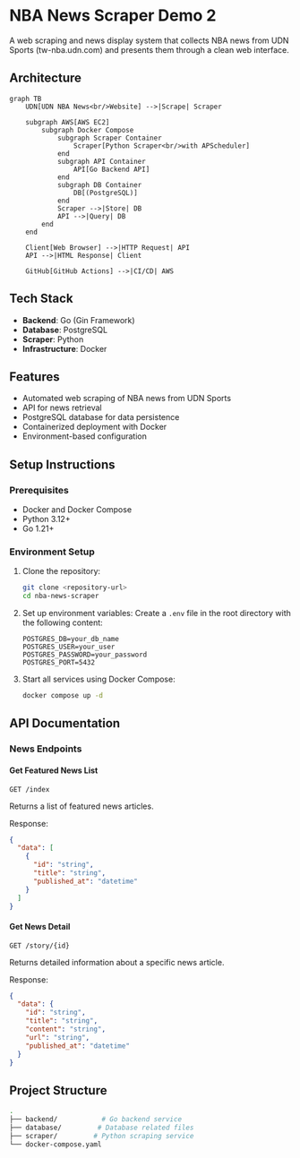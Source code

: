 # NBA News Scraper Demo 2

A web scraping and news display system that collects NBA news from UDN Sports (tw-nba.udn.com) and presents them through a clean web interface.

## Architecture

```mermaid
graph TB
    UDN[UDN NBA News<br/>Website] -->|Scrape| Scraper
    
    subgraph AWS[AWS EC2]
        subgraph Docker Compose
            subgraph Scraper Container
                Scraper[Python Scraper<br/>with APScheduler]
            end
            subgraph API Container
                API[Go Backend API]
            end
            subgraph DB Container
                DB[(PostgreSQL)]
            end
            Scraper -->|Store| DB
            API -->|Query| DB
        end
    end

    Client[Web Browser] -->|HTTP Request| API
    API -->|HTML Response| Client

    GitHub[GitHub Actions] -->|CI/CD| AWS
```


## Tech Stack

- **Backend**: Go (Gin Framework)
- **Database**: PostgreSQL
- **Scraper**: Python
- **Infrastructure**: Docker

## Features

- Automated web scraping of NBA news from UDN Sports
- API for news retrieval
- PostgreSQL database for data persistence
- Containerized deployment with Docker
- Environment-based configuration

## Setup Instructions

### Prerequisites

- Docker and Docker Compose
- Python 3.12+
- Go 1.21+

### Environment Setup

1. Clone the repository:

    ```bash
    git clone <repository-url>
    cd nba-news-scraper
    ```

2. Set up environment variables:
    Create a `.env` file in the root directory with the following content:

    ```env
    POSTGRES_DB=your_db_name
    POSTGRES_USER=your_user
    POSTGRES_PASSWORD=your_password
    POSTGRES_PORT=5432
    ```

3. Start all services using Docker Compose:

    ```bash
    docker compose up -d
    ```

## API Documentation

### News Endpoints

#### Get Featured News List

```text
GET /index
```

Returns a list of featured news articles.

Response:

```json
{
  "data": [
    {
      "id": "string",
      "title": "string",
      "published_at": "datetime"
    }
  ]
}
```

#### Get News Detail

```text
GET /story/{id}
```

Returns detailed information about a specific news article.

Response:

```json
{
  "data": {
    "id": "string",
    "title": "string",
    "content": "string",
    "url": "string",
    "published_at": "datetime"
  }
}
```

## Project Structure

```bash
.
├── backend/           # Go backend service
├── database/         # Database related files
├── scraper/         # Python scraping service
└── docker-compose.yaml
```